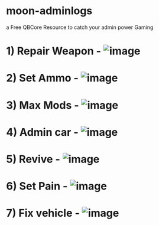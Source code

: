 # moon-adminlogs
a Free QBCore Resource to catch your admin power Gaming 

# 1) Repair Weapon - ![image](https://user-images.githubusercontent.com/69292814/221859064-73386a27-0880-46ef-9531-d6cdd04fd323.png)
# 2) Set Ammo - ![image](https://user-images.githubusercontent.com/69292814/221859161-7e9ee30f-da34-4751-b0b4-69db27d46555.png)
# 3) Max Mods - ![image](https://user-images.githubusercontent.com/69292814/221859228-00e9111b-62e0-48fb-81f7-641a9755ad5b.png)
# 4) Admin car - ![image](https://user-images.githubusercontent.com/69292814/221859313-e16e4d2c-9de1-40b0-ab92-4cfef94d6c3c.png)
# 5) Revive - ![image](https://user-images.githubusercontent.com/69292814/221859362-9efd700f-9fd8-43fc-a6cb-1a8d7158e5bd.png)
# 6) Set Pain - ![image](https://user-images.githubusercontent.com/69292814/221859719-6191553c-6a7c-4c0c-9202-fd378fd1c696.png)
# 7) Fix vehicle - ![image](https://user-images.githubusercontent.com/69292814/221860253-de558cd3-61e5-4fb7-8d0d-c160440cec85.png)
